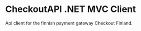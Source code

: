 CheckoutAPI .NET MVC Client
=================

Api client for the finnish payment gateway Checkout Finland.
